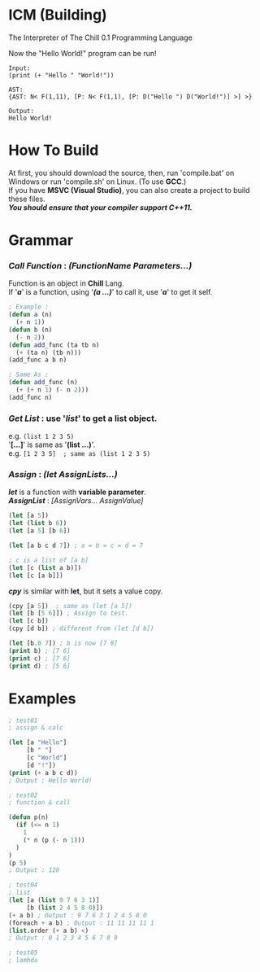 # ICM (Building)
The Interpreter of The Chill 0.1 Programming Language

Now the "Hello World!" program can be run!

```
Input:
(print (+ "Hello " "World!"))

AST:
{AST: N< F(1,11), [P: N< F(1,1), [P: D("Hello ") D("World!")] >] >}

Output:
Hello World!
```

# How To Build
At first, you should download the source, then, run 'compile.bat' on Windows or run 'compile.sh' on Linux. (To use **GCC**.)<br>
If you have **MSVC (Visual Studio)**, you can also create a project to build these files.<br>
***You should ensure that your compiler support C++11.***

# Grammar
### ***Call Function*** : *(FunctionName Parameters...)*<br>
Function is an object in **Chill** Lang.<br>
If '***a***' is a function, using '***(a ...)***' to call it, use '***a***' to get it self.<br>
```lisp
; Example :
(defun a (n)
  (+ n 1))
(defun b (n)
  (- n 2))
(defun add_func (ta tb n)
  (+ (ta n) (tb n)))
(add_func a b n)

; Same As :
(defun add_func (n)
  (+ (+ n 1) (- n 2)))
(add_func n)
```
### ***Get List*** : use '*list*' to get a list object.<br>
e.g. `(list 1 2 3 5)`<br>
'**[...]**' is same as '**(list ...)**'.<br>
e.g. `[1 2 3 5]  ; same as (list 1 2 3 5)`

### ***Assign*** : *(let AssignLists...)*<br>
***let*** is a function with **variable parameter**.<br>
***AssignList*** : *[AssignVars... AssignValue]*
```lisp
(let [a 5])
(let (list b 6))
(let [a 5] [b 6])

(let [a b c d 7]) ; a = b = c = d = 7

; c is a list of [a b]
(let [c (list a b)])
(let [c [a b]])
```

***cpy*** is similar with **let**, but it sets a value copy.

```lisp
(cpy [a 5])  ; same as (let [a 5])
(let [b [5 6]]) ; Assign to test.
(let [c b])
(cpy [d b]) ; different from (let [d b])

(let [b.0 7]) ; b is now [7 6]
(print b) ; [7 6]
(print c) ; [7 6]
(print d) ; [5 6]
```

# Examples

```lisp
; test01
; assign & calc

(let [a "Hello"]
     [b " "]
     [c "World"]
     [d "!"])
(print (+ a b c d))
; Output : Hello World!

; test02
; function & call

(defun p(n)
  (if (<= n 1)
    1
    (* n (p (- n 1)))
  )
)
(p 5)
; Output : 120

; test04
; list
(let [a (list 9 7 6 3 1)]
     [b (list 2 4 5 8 0)])
(+ a b) ; Output : 9 7 6 3 1 2 4 5 8 0
(foreach + a b) ; Output : 11 11 11 11 1
(list.order (+ a b) <)
; Output : 0 1 2 3 4 5 6 7 8 9

; test05
; lambda
```